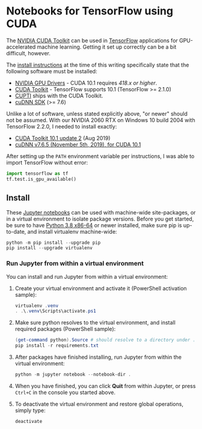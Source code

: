# Notebooks for TensorFlow using CUDA

The [NVIDIA CUDA Toolkit](https://developer.nvidia.com/cuda-toolkit) can be used in [TensorFlow](https://tensorflow.org)
applications for GPU-accelerated machine learning. Getting it set up correctly can be a bit difficult, however.

The [install instructions](https://tensorflow.org/install/gpu) at the time of this writing specifically state that the
following software must be installed:

* [NVIDIA GPU Drivers](https://www.nvidia.com/drivers) - CUDA 10.1 requires *418.x or higher*.
* [CUDA Toolkit](https://developer.nvidia.com/cuda-toolkit-archive) - TensorFlow supports 10.1 (TensorFlow >= 2.1.0)
* [CUPTI](http://docs.nvidia.com/cuda/cupti/) ships with the CUDA Toolkit.
* [cuDNN SDK](https://developer.nvidia.com/cudnn) (>= 7.6)

Unlike a lot of software, unless stated explicitly above, "or newer" should not be assumed. With our NVIDIA 2060 RTX
on Windows 10 build 2004 with TensorFlow 2.2.0, I needed to install exactly:

* [CUDA Toolkit 10.1 update 2](https://developer.nvidia.com/cuda-10.1-download-archive-update2) (Aug 2019)
* [cuDNN v7.6.5 (November 5th, 2019), for CUDA 10.1](https://developer.nvidia.com/rdp/cudnn-download#a-collapse765-101)

After setting up the `PATH` environment variable per instructions, I was able to import TensorFlow without error:

```python
import tensorflow as tf
tf.test.is_gpu_available()
```

## Install

These [Jupyter notebooks](https://jupyter.org/) can be used with machine-wide site-packages, or in a virtual environment
to isolate package versions. Before you get started, be sure to have [Python 3.8 x86-64](https://python.org)
or newer installed, make sure pip is up-to-date, and install virtualenv machine-wide:

```powershell
python -m pip install --upgrade pip
pip install --upgrade virtualenv
```

### Run Jupyter from within a virtual environment

You can install and run Jupyter from within a virtual environment:

1. Create your virtual environment and activate it (PowerShell activation sample):
   ```powershell
   virtualenv .venv
   . .\.venv\Scripts\activate.ps1
   ```

2. Make sure python resolves to the virtual environment, and install required packages (PowerShell sample):
   ```powershell
   (get-command python).Source # should resolve to a directory under .venv
   pip install -r requirements.txt
   ```

3. After packages have finished installing, run Jupyter from within the virtual environment:
   ```powershell
   python -m jupyter notebook --notebook-dir .
   ```

4. When you have finished, you can click **Quit** from within Jupyter, or press `Ctrl+C` in the console you started above.

5. To deactivate the virtual environment and restore global operations, simply type:
   ```powershell
   deactivate
   ```
